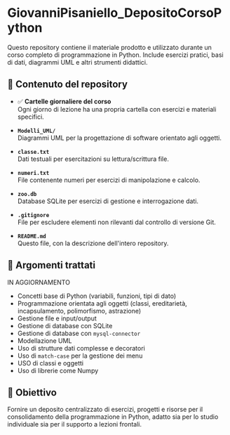 # GiovanniPisaniello_DepositoCorsoPython

Questo repository contiene il materiale prodotto e utilizzato durante un corso completo di programmazione in Python. Include esercizi pratici, basi di dati, diagrammi UML e altri strumenti didattici.

## 📁 Contenuto del repository

- ✅ **Cartelle giornaliere del corso**  
  Ogni giorno di lezione ha una propria cartella con esercizi e materiali specifici.

- **`Modelli_UML/`**  
  Diagrammi UML per la progettazione di software orientato agli oggetti.

- **`classe.txt`**  
  Dati testuali per esercitazioni su lettura/scrittura file.

- **`numeri.txt`**  
  File contenente numeri per esercizi di manipolazione e calcolo.

- **`zoo.db`**  
  Database SQLite per esercizi di gestione e interrogazione dati.

- **`.gitignore`**  
  File per escludere elementi non rilevanti dal controllo di versione Git.

- **`README.md`**  
  Questo file, con la descrizione dell'intero repository.

## 🐍 Argomenti trattati
IN AGGIORNAMENTO
- Concetti base di Python (variabili, funzioni, tipi di dato)
- Programmazione orientata agli oggetti (classi, ereditarietà, incapsulamento, polimorfismo, astrazione)
- Gestione file e input/output
- Gestione di database con SQLite
- Gestione di database con `mysql-connector`
- Modellazione UML
- Uso di strutture dati complesse e decoratori
- Uso di `match-case` per la gestione dei menu
- USO di classi e oggetti
- Uso di librerie come Numpy

## 📌 Obiettivo

Fornire un deposito centralizzato di esercizi, progetti e risorse per il consolidamento della programmazione in Python, adatto sia per lo studio individuale sia per il supporto a lezioni frontali.
